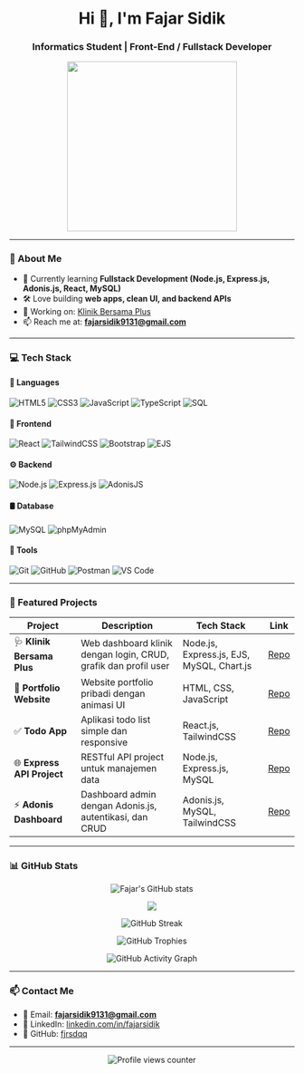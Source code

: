 <!-- Profil GitHub README -->

<h1 align="center">Hi 👋, I'm Fajar Sidik</h1>
<h3 align="center">Informatics Student | Front-End / Fullstack Developer</h3>

<p align="center">
  <img src="https://media.giphy.com/media/qgQUggAC3Pfv687qPC/giphy.gif" width="300">
</p>

---

### 🧠 About Me
- 🌱 Currently learning **Fullstack Development (Node.js, Express.js, Adonis.js, React, MySQL)**
- 🛠 Love building **web apps, clean UI, and backend APIs**
- 🔭 Working on: [Klinik Bersama Plus](https://github.com/fjrsdqq/Klinik-Bersama-Plus-Dashboard)
- 📫 Reach me at: **fajarsidik9131@gmail.com**

---

### 💻 Tech Stack

#### 📝 Languages  
![HTML5](https://img.shields.io/badge/HTML5-E34F26?style=for-the-badge&logo=html5&logoColor=white) ![CSS3](https://img.shields.io/badge/CSS3-1572B6?style=for-the-badge&logo=css3&logoColor=white) ![JavaScript](https://img.shields.io/badge/JavaScript-F7DF1E?style=for-the-badge&logo=javascript&logoColor=black) ![TypeScript](https://img.shields.io/badge/TypeScript-3178C6?style=for-the-badge&logo=typescript&logoColor=white) ![SQL](https://img.shields.io/badge/SQL-4479A1?style=for-the-badge&logo=mysql&logoColor=white)  

#### 🎨 Frontend  
![React](https://img.shields.io/badge/React-20232A?style=for-the-badge&logo=react&logoColor=61DAFB) ![TailwindCSS](https://img.shields.io/badge/TailwindCSS-06B6D4?style=for-the-badge&logo=tailwindcss&logoColor=white) ![Bootstrap](https://img.shields.io/badge/Bootstrap-7952B3?style=for-the-badge&logo=bootstrap&logoColor=white) ![EJS](https://img.shields.io/badge/EJS-20232A?style=for-the-badge&logo=ejs&logoColor=white)  

#### ⚙️ Backend  
![Node.js](https://img.shields.io/badge/Node.js-339933?style=for-the-badge&logo=nodedotjs&logoColor=white) ![Express.js](https://img.shields.io/badge/Express.js-000000?style=for-the-badge&logo=express&logoColor=white) ![AdonisJS](https://img.shields.io/badge/AdonisJS-220052?style=for-the-badge&logo=adonisjs&logoColor=white)  

#### 🛢 Database  
![MySQL](https://img.shields.io/badge/MySQL-4479A1?style=for-the-badge&logo=mysql&logoColor=white) ![phpMyAdmin](https://img.shields.io/badge/phpMyAdmin-6C78AF?style=for-the-badge&logo=phpmyadmin&logoColor=white)  

#### 🧪 Tools  
![Git](https://img.shields.io/badge/Git-F05032?style=for-the-badge&logo=git&logoColor=white) ![GitHub](https://img.shields.io/badge/GitHub-181717?style=for-the-badge&logo=github&logoColor=white) ![Postman](https://img.shields.io/badge/Postman-FF6C37?style=for-the-badge&logo=postman&logoColor=white) ![VS Code](https://img.shields.io/badge/VS_Code-0078D4?style=for-the-badge&logo=visualstudiocode&logoColor=white)  

---


### 🚀 Featured Projects

| Project | Description | Tech Stack | Link |
|---------|-------------|------------|------|
| 🩺 **Klinik Bersama Plus** | Web dashboard klinik dengan login, CRUD, grafik dan profil user | Node.js, Express.js, EJS, MySQL, Chart.js | [Repo](https://github.com/fjrsdqq/Klinik-Bersama-Plus-Dashboard) |
| 💼 **Portfolio Website** | Website portfolio pribadi dengan animasi UI | HTML, CSS, JavaScript | [Repo](https://github.com/fjrsdqq/portfolio) |
| ✅ **Todo App** | Aplikasi todo list simple dan responsive | React.js, TailwindCSS | [Repo](https://github.com/fjrsdqq/todo-app) |
| 🌐 **Express API Project** | RESTful API project untuk manajemen data | Node.js, Express.js, MySQL | [Repo](https://github.com/fjrsdqq/express-api-project) |
| ⚡ **Adonis Dashboard** | Dashboard admin dengan Adonis.js, autentikasi, dan CRUD | Adonis.js, MySQL, TailwindCSS | [Repo](https://github.com/fjrsdqq/adonis-dashboard) |

---

### 📊 GitHub Stats

<p align="center">
  <img src="https://github-readme-stats.vercel.app/api?username=fjrsdqq&show_icons=true&theme=tokyonight&cache_seconds=86400" alt="Fajar's GitHub stats" />
</p>

<p align="center">
  <img src="https://github-readme-stats.vercel.app/api/top-langs/?username=fjrsdqq&layout=compact&theme=tokyonight&langs_count=8&hide=php,java" />
</p>

<p align="center">
  <img src="https://streak-stats.demolab.com?user=fjrsdqq&theme=tokyonight&hide_border=true" alt="GitHub Streak" />
</p>

<p align="center">
  <img src="https://github-profile-trophy.vercel.app/?username=fjrsdqq&theme=tokyonight&no-frame=true&no-bg=true&row=1&column=6" alt="GitHub Trophies" />
</p>

<p align="center">
  <img src="https://github-readme-activity-graph.vercel.app/graph?username=fjrsdqq&theme=tokyo-night&hide_border=true" alt="GitHub Activity Graph" />
</p>

---

### 📫 Contact Me
- 📧 Email: **fajarsidik9131@gmail.com**  
- 💼 LinkedIn: [linkedin.com/in/fajarsidik](https://www.linkedin.com/in/fajar-sidik-141b46321/)  
- 🐙 GitHub: [fjrsdqq](https://github.com/fjrsdqq)  

---

<p align="center">
  <img src="https://komarev.com/ghpvc/?username=fjrsdqq&label=Profile+Views&color=blue" alt="Profile views counter" />
</p>
